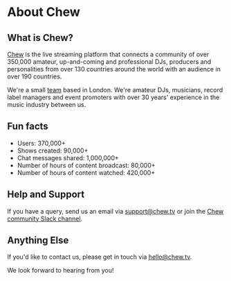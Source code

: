 # About Chew

## What is Chew?

[Chew](http://chew.tv) is the live streaming platform that connects a community of over 350,000 amateur, up-and-coming and professional DJs, producers and personalities from over 130 countries around the world with an audience in over 190 countries.

We're a small [team](https://chew.tv/guide/about/team) based in London. We're amateur DJs, musicians, record label managers and event promoters with over 30 years' experience in the music industry between us.

## Fun facts
- Users: 370,000+
- Shows created: 90,000+
- Chat messages shared: 1,000,000+
- Number of hours of content broadcast: 80,000+
- Number of hours of content watched: 420,000+

## Help and Support

If you have a query, send us an email via [support@chew.tv](mailto:support@chew.tv) or join the [Chew community Slack channel](https://slack.chew.tv).

## Anything Else

If you'd like to contact us, please get in touch via [hello@chew.tv](mailto:hello@chew.tv).

We look forward to hearing from you!
